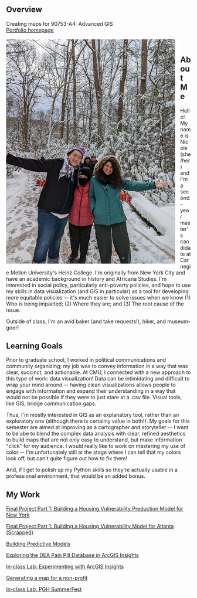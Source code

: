 ## Overview

Creating maps for 90753-A4: Advanced GIS <br/>
[Portfolio homepage](https://nannunz.github.io/gis-portfolio/)


<img align="left" src="https://github.com/nannunz/gis-portfolio/blob/main/group_photo_with_space.png?raw=true">&nbsp;&nbsp;&nbsp;&nbsp;

## About Me 

Hello! My name is Nicole (she/her) and I'm a second-year master's candidate at Carnegie Mellon University's Heinz College. I'm originally from New York City and have an academic background in history and Africana Studies. I'm interested in social policy, particularly anti-poverty policies, and hope to use my skills in data visualization (and GIS in particular) as a tool for developing more equitable policies -- it's much easier to solve issues when we know (1) Who is being impacted; (2) Where they are; and (3) The root cause of the issue. <br/>

Outside of class, I'm an avid baker (and take requests!), hiker, and museum-goer! 


## Learning Goals 

Prior to graduate school, I worked in political communications and community organizing; my job was to convey information in a way that was clear, succinct, and actionable. At CMU, I connected with a new approach to this type of work: data visualization! Data can be intimidating and difficult to wrap your mind around -- having clean visualizations allows people to engage with information and expand their understanding in a way that would not be possible if they were to just stare at a .csv file. Visual tools, like GIS, bridge communication gaps. 

Thus, I'm mostly interested in GIS as an explanatory tool, rather than an exploratory one (although there is certainly value in both!). My goals for this semester are aimed at improving as a cartographer and storyteller -- I want to be abe to blend the complex data analysis with clear, refined aesthetics to build maps that are not only easy to understand, but make information "click" for my audience. I would really like to work on mastering my use of color -- I'm unfortunately still at the stage where I can tell that my colors look off, but can't quite figure out how to fix them! 

And, if I get to polish up my Python skills so they're actually usable in a professional environment, that would be an added bonus. 


## My Work 

[Final Project Part 1: Building a Housing Vulnerability Preduction Model for New York](https://nannunz.github.io/gis-portfolio/final_project_part_ii.html)


[Final Project Part 1: Building a Housing Vulnerability Model for Atlanta (Scrapped)](https://nannunz.github.io/gis-portfolio/final_project_part_i.html)


[Building Predictive Models](https://nannunz.github.io/gis-portfolio/gis_predictive_models.html)


[Exploring the DEA Pain Pill Database in ArcGIS Insights](https://nannunz.github.io/gis-portfolio/DEA_pain_pill_database.html)


[In-class Lab: Experimenting with ArcGIS Insights](https://nannunz.github.io/gis-portfolio/gis_insights_lab.html)


[Generating a map for a non-profit](https://nannunz.github.io/gis-portfolio/styling_wizard_exercise.html)


[In-class Lab: PGH SummerFest](https://nannunz.github.io/gis-portfolio/visitPGH_demo.html)
